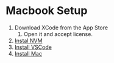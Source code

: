 # Macbook Setup

1. Download XCode from the App Store
    1. Open it and accept license.
1. [Instal NVM](https://github.com/nvm-sh/nvm)
2. [Install VSCode](https://code.visualstudio.com)
3. [Install Mac](https://www.docker.com)
